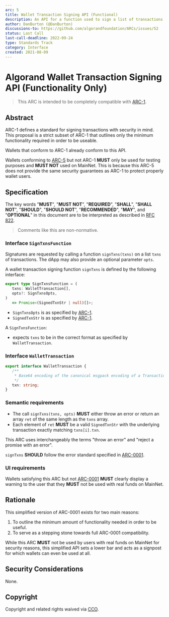 ```yaml
---
arc: 5
title: Wallet Transaction Signing API (Functional)
description: An API for a function used to sign a list of transactions.
author: DanBurton (@DanBurton)
discussions-to: https://github.com/algorandfoundation/ARCs/issues/52
status: Last Call
last-call-deadline: 2022-09-24
type: Standards Track
category: Interface
created: 2021-08-09
---
```


# Algorand Wallet Transaction Signing API (Functionality Only)

> This ARC is intended to be completely compatible with [ARC-1](./arc-0001.md).

## Abstract

ARC-1 defines a standard for signing transactions with security in mind. This proposal is a strict subset of ARC-1 that outlines only the minimum functionality required in order to be useable.

Wallets that conform to ARC-1 already conform to this API.

Wallets conforming to [ARC-5](./arc-0005.md) but not ARC-1 **MUST** only be used for testing purposes and **MUST NOT** used on MainNet.
This is because this ARC-5 does not provide the same security guarantees as ARC-1 to protect properly wallet users.

## Specification

The key words "**MUST**", "**MUST NOT**", "**REQUIRED**", "**SHALL**", "**SHALL NOT**", "**SHOULD**", "**SHOULD NOT**", "**RECOMMENDED**", "**MAY**", and "**OPTIONAL**" in this document are to be interpreted as described in <a href="https://www.ietf.org/rfc/rfc822.txt">RFC 822</a>.

> Comments like this are non-normative.

### Interface `SignTxnsFunction`

Signatures are requested by calling a function `signTxns(txns)` on a list `txns` of transactions. The dApp may also provide an optional parameter `opts`. 

A wallet transaction signing function `signTxns` is defined by the following interface:
```ts
export type SignTxnsFunction = (
   txns: WalletTransaction[],
   opts?: SignTxnsOpts,
)
   => Promise<(SignedTxnStr | null)[]>;
```
* `SignTxnsOpts` is as specified by [ARC-1](./arc-0001.md#interface-signtxnsopts).
* `SignedTxnStr` is as specified by [ARC-1](./arc-0001.md#interface-signedtxnstr).

A `SignTxnsFunction`:
* expects `txns` to be in the correct format as specified by `WalletTransaction`.

### Interface `WalletTransaction`

```ts
export interface WalletTransaction {
   /**
    * Base64 encoding of the canonical msgpack encoding of a Transaction.
    */
   txn: string;
}
```

### Semantic requirements

* The call `signTxns(txns, opts)` **MUST** either throw an error or return an array `ret` of the same length as the `txns` array.
* Each element of `ret` **MUST** be a valid `SignedTxnStr` with the underlying transaction exactly matching `txns[i].txn`.

This ARC uses interchangeably the terms "throw an error" and "reject a promise with an error".

`signTxns` **SHOULD** follow the error standard specified in [ARC-0001](./arc-0001.md#error-standards).

### UI requirements

Wallets satisfying this ARC but not [ARC-0001](./arc-0001.md) **MUST** clearly display a warning to the user that they **MUST** not be used with real funds on MainNet.

## Rationale

This simplified version of ARC-0001 exists for two main reasons:

1. To outline the minimum amount of functionality needed in order to be useful.
2. To serve as a stepping stone towards full ARC-0001 compatibility.

While this ARC **MUST** not be used by users with real funds on MainNet for security reasons, this simplified API sets a lower bar and acts as a signpost for which wallets can even be used at all.

## Security Considerations

None.

## Copyright

Copyright and related rights waived via <a href="https://creativecommons.org/publicdomain/zero/1.0/">CCO</a>.